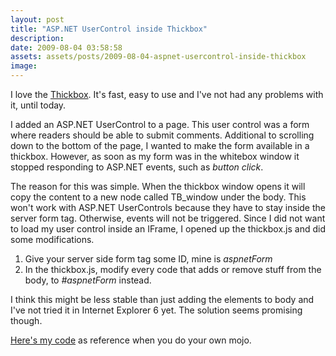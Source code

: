 ```yaml
---
layout: post
title: "ASP.NET UserControl inside Thickbox"
description:
date: 2009-08-04 03:58:58
assets: assets/posts/2009-08-04-aspnet-usercontrol-inside-thickbox
image: 
---
```


I love the <a href="http://jquery.com/demo/thickbox/">Thickbox</a>. It's fast, easy to use and I've not had any problems with it, until today.

I added an ASP.NET UserControl to a page. This user control was a form where readers should be able to submit comments. Additional to scrolling down to the bottom of the page, I wanted to make the form available in a thickbox. However, as soon as my form was in the whitebox window it stopped responding to ASP.NET events, such as <em>button click</em>.

The reason for this was simple. When the thickbox window opens it will copy the content to a new node called TB_window under the body. This won't work with ASP.NET UserControls because they have to stay inside the server form tag. Otherwise, events will not be triggered. Since I did not want to load my user control inside an IFrame, I opened up the thickbox.js and did some modifications.
<ol>
 <li>Give your server side form tag some ID, mine is <em>aspnetForm</em></li>
 <li>In the thickbox.js, modify every code that adds or remove stuff from the body, to <em>#aspnetForm</em> instead.</li>
</ol>
I think this might be less stable than just adding the elements to body and I've not tried it in Internet Explorer 6 yet. The solution seems promising though.

<a href="http://mint.litemedia.se/wp-content/uploads/thickbox.js">Here's my code</a> as reference when you do your own mojo.
